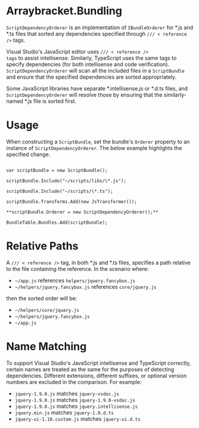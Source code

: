 Arraybracket.Bundling
=====================

<code>ScriptDependencyOrderer</code> is an implementation of <code>IBundleOrderer</code> for *.js and *.ts files that sorted any dependencies specified through <code>/// &lt; reference /></code> tags.

Visual Studio's JavaScript editor uses <code>/// &lt; reference /> tags</code> to assist intellisense. Similarly, TypeScript uses the same tags to specify dependencies (for both intellisense and code verification). <code>ScriptDependencyOrderer</code> will scan all the included files in a <code>ScriptBundle</code> and ensure that the specified dependencies are sorted appropriately.

Some JavaScript libraries have separate *.intellisense.js or *.d.ts files, and <code>ScriptDependencyOrderer</code> will resolve those by ensuring that the similarly-named *.js file is sorted first.

Usage
=====

When constructing a <code>ScriptBundle</code>, set the bundle's <code>Orderer</code> property to an instance of <code>ScriptDependencyOrderer</code>. The below example highlights the specified change.

<code>
var scriptBundle = new ScriptBundle();<br/>
scriptBundle.Include("~/scripts/libs/\*.js");<br/>
scriptBundle.Include("~/scripts/\*.ts");<br/>
scriptBundle.Transforms.Add(new JsTransformer());<br/>
**scriptBundle.Orderer = new ScriptDependencyOrderer();**<br/>
BundleTable.Bundles.Add(scriptBundle);
</code>

Relative Paths
==============

A <code>/// &lt; reference /></code> tag, in both *.js and *.ts files, specifies a path relative to the file containing the reference. In the scenario where:

* <code>~/app.js</code> references <code>helpers/jquery.fancybox.js</code>
* <code>~/helpers/jquery.fancybox.js</code> references <code>core/jquery.js</code>

then the sorted order will be:

* <code>~/helpers/core/jquery.js</code>
* <code>~/helpers/jquery.fancybox.js</code>
* <code>~/app.js</code>

Name Matching
=============

To support Visual Studio's JavaScript intellisense and TypeScript correctly, certain names are treated as the same for the purposes of detecting dependencies. Different extensions, different suffixes, or optional version numbers are excluded in the comparison. For example:

* <code>jquery-1.9.0.js</code> matches <code>jquery-vsdoc.js</code>
* <code>jquery-1.9.0.js</code> matches <code>jquery-1.9.0-vsdoc.js</code>
* <code>jquery-1.9.0.js</code> matches <code>jquery.intellisense.js</code>
* <code>jquery.min.js</code> matches <code>jquery-1.9.d.ts</code>
* <code>jquery-ui-1.10.custom.js</code> matches <code>jquery-ui.d.ts</code>
